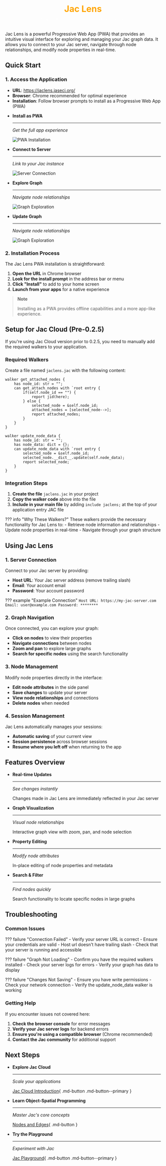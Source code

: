 <div style="text-align: center; margin-bottom: 30px;">
    <!-- <img src="./assets/jac-lens/jac-lens-logo.png" alt="Jac Lens Logo" style="width: 120px; height: auto; margin-bottom: 15px;"> -->
    <h1 style="color: orange; font-weight: bold; margin: 0;">Jac Lens</h1>
    <h2 style="color: white; font-weight: 300; font-size: 1.2em; margin-top: 5px; margin-bottom: 0; opacity: 0.8;">Manage your jac cloud data at ease</h2>
</div>



Jac Lens is a powerful Progressive Web App (PWA) that provides an intuitive visual interface for exploring and managing your Jac graph data. It allows you to connect to your Jac server, navigate through node relationships, and modify node properties in real-time.

## Quick Start

### 1. Access the Application

- **URL**: https://jaclens.jaseci.org/
- **Browser**: Chrome recommended for optimal experience
- **Installation**: Follow browser prompts to install as a Progressive Web App (PWA)

<div class="grid cards" markdown>

-   __Install as PWA__

    ---

    *Get the full app experience*

    ![PWA Installation](./assets/jac-lens/jac-lens-download.gif)

-   __Connect to Server__

    ---

    *Link to your Jac instance*

    ![Server Connection](./assets/jac-lens/jac-lens-create-session.gif)

-   __Explore Graph__

    ---

    *Navigate node relationships*

    ![Graph Exploration](./assets/jac-lens/jac-lens-explore-graphs.gif)

-   __Update Graph__

    ---

    *Navigate node relationships*

    ![Graph Exploration](./assets/jac-lens/jac-lens-modify-graph.gif)

</div>

### 2. Installation Process

The Jac Lens PWA installation is straightforward:

1. **Open the URL** in Chrome browser
2. **Look for the install prompt** in the address bar or menu
3. **Click "Install"** to add to your home screen
4. **Launch from your apps** for a native experience

> **Note**
>
> Installing as a PWA provides offline capabilities and a more app-like experience.

## Setup for Jac Cloud (Pre-0.2.5)

If you're using Jac Cloud version prior to 0.2.5, you need to manually add the required walkers to your application.

### Required Walkers

Create a file named `jaclens.jac` with the following content:

```jac
walker get_attached_nodes {
    has node_id: str = "";
    can get_attach_nodes with `root entry {
        if(self.node_id == "") {
            report jid(here);
        } else {
            selected_node = &self.node_id;
            attached_nodes = [selected_node-->];
            report attached_nodes;
        }
    }
}

walker update_node_data {
    has node_id: str = "";
    has node_data: dict = {};
    can update_node_data with `root entry {
        selected_node = &self.node_id;
        selected_node.__dict__.update(self.node_data);
        report selected_node;
    }
}
```

### Integration Steps

1. **Create the file** `jaclens.jac` in your project
2. **Copy the walker code** above into the file
3. **Include in your main file** by adding `include jaclens;` at the top of your application entry JAC file

??? info "Why These Walkers?"
    These walkers provide the necessary functionality for Jac Lens to:
    - Retrieve node information and relationships
    - Update node properties in real-time
    - Navigate through your graph structure

## Using Jac Lens

### 1. Server Connection

Connect to your Jac server by providing:

- **Host URL**: Your Jac server address (remove trailing slash)
- **Email**: Your account email
- **Password**: Your account password

??? example "Example Connection"
    ```
    Host URL: https://my-jac-server.com
    Email: user@example.com
    Password: ********
    ```

### 2. Graph Navigation

Once connected, you can explore your graph:

- **Click on nodes** to view their properties
- **Navigate connections** between nodes
- **Zoom and pan** to explore large graphs
- **Search for specific nodes** using the search functionality

### 3. Node Management

Modify node properties directly in the interface:

- **Edit node attributes** in the side panel
- **Save changes** to update your server
- **View node relationships** and connections
- **Delete nodes** when needed

### 4. Session Management

Jac Lens automatically manages your sessions:

- **Automatic saving** of your current view
- **Session persistence** across browser sessions
- **Resume where you left off** when returning to the app

## Features Overview

<div class="grid cards" markdown>

-   __Real-time Updates__

    ---

    *See changes instantly*

    Changes made in Jac Lens are immediately reflected in your Jac server

-   __Graph Visualization__

    ---

    *Visual node relationships*

    Interactive graph view with zoom, pan, and node selection

-   __Property Editing__

    ---

    *Modify node attributes*

    In-place editing of node properties and metadata

-   __Search & Filter__

    ---

    *Find nodes quickly*

    Search functionality to locate specific nodes in large graphs

</div>

## Troubleshooting

### Common Issues

??? failure "Connection Failed"
    - Verify your server URL is correct
    - Ensure your credentials are valid
    - Host url doesn't have trailing slash
    - Check that your server is running and accessible


??? failure "Graph Not Loading"
    - Confirm you have the required walkers installed
    - Check your server logs for errors
    - Verify your graph has data to display

??? failure "Changes Not Saving"
    - Ensure you have write permissions
    - Check your network connection
    - Verify the update_node_data walker is working

### Getting Help

If you encounter issues not covered here:

1. **Check the browser console** for error messages
2. **Verify your Jac server logs** for backend errors
3. **Ensure you're using a compatible browser** (Chrome recommended)
4. **Contact the Jac community** for additional support

## Next Steps

<div class="grid cards" markdown>

-   __Explore Jac Cloud__

    ---

    *Scale your applications*

    [Jac Cloud Introduction](jac-cloud/introduction.md){ .md-button .md-button--primary }

-   __Learn Object-Spatial Programming__

    ---

    *Master Jac's core concepts*

    [Nodes and Edges](data_spatial/nodes_and_edges.md){ .md-button }

-   __Try the Playground__

    ---

    *Experiment with Jac*

    [Jac Playground](jac_playground.md){ .md-button .md-button--primary }

</div>
